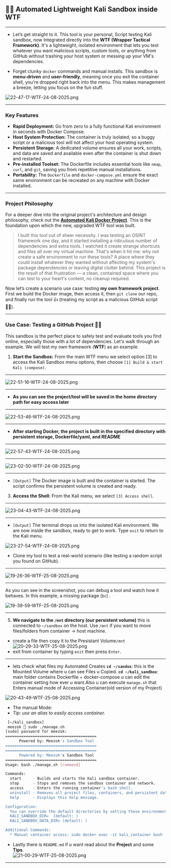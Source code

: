 ## 👨‍💻 Automated Lightweight Kali Sandbox inside WTF
---
* Let’s get straight to it. This tool is your personal, Script testing Kali sandbox, now Integrated directly into the **WTF (Wrapper Tactical Framework)**. It's a lightweight, isolated environment that lets you test whatever you want malicious scripts, custom tools, or anything from GitHub  without trashing your host system or messing up your VM's dependencies.

* Forget clunky `docker` commands and manual installs. This sandbox is **menu-driven** and **user-friendly**, meaning once you exit the container shell, you're dropped right back into the menu. This makes management a breeze, letting you focus on the fun stuff.


![22-47-17-WTF-24-08-2025.png](WTF-assets/22-47-17-WTF-24-08-2025.png)  

***

### Key Features

* **Rapid Deployment:** Go from zero to a fully functional Kali environment in seconds with Docker Compose.
* **Host System Protection:** The container is truly isolated, so a buggy script or a malicious tool will not affect your host operating system.
* **Persistent Storage:** A dedicated volume ensures all your work, scripts, and data are saved and available even after the container is shut down and restarted.
* **Pre-installed Toolset:** The Dockerfile includes essential tools like `nmap`, `curl`, and `git`, saving you from repetitive manual installations.
* **Portability:** The `Dockerfile` and `docker-compose.yml` ensure the exact same environment can be recreated on any machine with Docker installed.

***

### Project Philosophy

For a deeper dive into the original project's architecture and design philosophy, check out the **[Automated Kali Docker Project](https://github.com/Meezok-PJ/Automated-Kali-Docker/blob/main/README.md)**. This is the foundation upon which the new, upgraded WTF tool was built.

>I built this tool out of sheer necessity. I was testing an OSINT framework one day, and it started installing a ridiculous number of dependencies and extra tools. I watched it create strange shortcuts and files all over my virtual machine. That's when it hit me: why not create a safe environment to run these tools? A place where they could install whatever they wanted without affecting my system's package dependencies or leaving digital clutter behind. This project is the result of that frustration — a clean, contained space where you can test to your heart's content, no cleanup required.

Now let’s create a scenario use case: testing **my own framework project**. First we build the Docker image, then access it, then `git clone` our repo, and finally run the tool 👍 (treating my script as a malicious GitHub script 🏴‍☠️).

---

### Use Case: Testing a GitHub Project 🏴‍☠️

This sandbox is the perfect place to safely test and evaluate tools you find online, especially those with a lot of dependencies. Let's walk through an example. We will test my own framework (**WTF**) as an example.

1. **Start the Sandbox:** From the main WTF menu we select option \[3] to access the Kali Sandbox menu options, then choose `[1] Build & start Kali (compose)`.

***

![22-51-16-WTF-24-08-2025.png](WTF-assets/22-51-16-WTF-24-08-2025.png)  

***

* **As you can see the project/tool will be saved in the home directory path for easy access later**
***

![22-53-46-WTF-24-08-2025.png](WTF-assets/22-53-46-WTF-24-08-2025.png)  

***
* **After starting Docker, the project is built in the specified directory with persistent storage, Dockerfile/yaml, and README**

***

![22-57-43-WTF-24-08-2025.png](WTF-assets/22-57-43-WTF-24-08-2025.png)  

----

![23-02-50-WTF-24-08-2025.png](WTF-assets/23-02-50-WTF-24-08-2025.png)  

***

* `[Output]` The Docker image is built and the container is started. The script confirms the persistent volume is created and ready.

3. **Access the Shell:** From the Kali menu, we select `[3] Access shell`.
***
![23-04-43-WTF-24-08-2025.png](WTF-assets/23-04-43-WTF-24-08-2025.png)  
***
* `[Output]` The terminal drops us into the isolated Kali environment. We are now inside the sandbox, ready to get to work. Type `exit` to return to the Kali menu.

 ![23-27-54-WTF-24-08-2025.png](WTF-assets/23-27-54-WTF-24-08-2025.png)  

- Clone my tool to test a real-world scenario (like testing a random script you found on GitHub).

---

![19-26-36-WTF-25-08-2025.png](WTF-assets/19-26-36-WTF-25-08-2025.png)  

---

As you can see in the screenshot, you can debug a tool and watch how it behaves. In this example, a missing package (`bc`) .

![19-39-59-WTF-25-08-2025.png](WTF-assets/19-39-59-WTF-25-08-2025.png)  

---

5. **We navigate to the `/mnt` directory (our persistent volume)** this is connected to `~/sandbox` on the host. Use `/mnt` if you want to move files/folders from container → host machine.

- create a file then copy it to the Presistant Volume`/mnt`
![20-29-33-WTF-25-08-2025.png](WTF-assets/20-29-33-WTF-25-08-2025.png)
- exit from container by typing `exit`  then press `Enter`.
***
- lets check what files my Automated Creates
**`cd ~/sandox`**: this is the Mounted Volume where u can see Files u Copied.
**`cd ~/kali_sandbox`**: main folder contains Dockerfile + docker-compose u can edit the container setting how ever u want.Also u can execute `manage.sh` that Enters manual mode of Accessing Container(old version of my Project)

![20-43-49-WTF-25-08-2025.png](WTF-assets/20-43-49-WTF-25-08-2025.png)

* The manual Mode:
* *Tip: use an alias to easily access container.*
```bash
 [~/kali_sandbox]
 meezok  sudo ./manage.sh                   
[sudo] password for meezok: 
========================================
      Powered by: Meezok's Sandbox Tool
========================================
========================================
      Powered by: Meezok's Sandbox Tool
========================================
Usage: bash ./manage.sh [command]

Commands:
  start     - Builds and starts the Kali sandbox container.
  stop      - Stops and removes the sandbox container and network.
  access    - Enters the running container's bash shell.
  uninstall - Removes all project files, containers, and persistent data.
  help      - Displays this help message.

Configuration:
  You can override the default directories by setting these environment variables:
  KALI_SANDBOX_DIR=  (default: )
  KALI_SANDBOX_DATA_DIR= (default: )

Additional Commands:
  * Manual container access: sudo docker exec -it kali_container bash
````

* Lastly there is `README.md` if u want read about the **Project** and some **Tips**.\
  ![21-00-29-WTF-25-08-2025.png](WTF-assets/21-00-29-WTF-25-08-2025.png)

***
